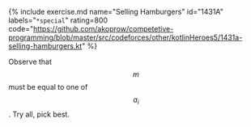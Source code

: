 {% include exercise.md name="Selling Hamburgers" id="1431A" labels="`*special`" rating=800
   code="https://github.com/akoprow/competetive-programming/blob/master/src/codeforces/other/kotlinHeroes5/1431a-selling-hamburgers.kt"
%}

Observe that $$m$$ must be equal to one of $$a_i$$.  Try all, pick best.
